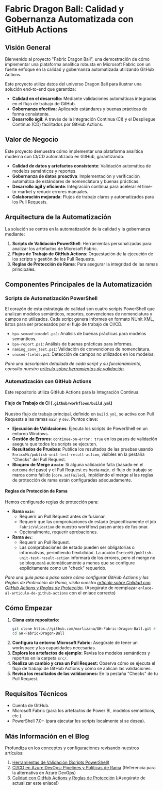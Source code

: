 # Fabric Dragon Ball: Calidad y Gobernanza Automatizada con GitHub Actions


## Visión General

Bienvenido al proyecto "Fabric Dragon Ball", una demostración de cómo implementar una plataforma analítica robusta en Microsoft Fabric con un fuerte enfoque en la calidad y gobernanza automatizada utilizando GitHub Actions.

Este proyecto utiliza datos del universo Dragon Ball para ilustrar una solución end-to-end que garantiza:

-   **Calidad en el desarrollo:** Mediante validaciones automáticas integradas en el flujo de trabajo de GitHub.
-   **Gobernanza efectiva:** Aplicando estándares y buenas prácticas de forma consistente.
-   **Desarrollo ágil:** A través de la Integración Continua (CI) y el Despliegue Continuo (CD) facilitados por GitHub Actions.

## Valor de Negocio

Este proyecto demuestra cómo implementar una plataforma analítica moderna con CI/CD automatizado en GitHub, garantizando:

-   **Calidad de datos y artefactos consistente**: Validación automática de modelos semánticos y reportes.
-   **Gobernanza de datos proactiva**: Implementación y verificación automática de estándares de nomenclatura y buenas prácticas.
-   **Desarrollo ágil y eficiente**: Integración continua para acelerar el time-to-market y reducir errores manuales.
-   **Colaboración mejorada**: Flujos de trabajo claros y automatizados para los Pull Requests.

## Arquitectura de la Automatización

La solución se centra en la automatización de la calidad y la gobernanza mediante:

1.  **Scripts de Validación PowerShell**: Herramientas personalizadas para analizar los artefactos de Microsoft Fabric.
2.  **Flujos de Trabajo de GitHub Actions**: Orquestación de la ejecución de los scripts y gestión de los Pull Requests.
3.  **Reglas de Protección de Rama**: Para asegurar la integridad de las ramas principales.

## Componentes Principales de la Automatización

### Scripts de Automatización PowerShell

El corazón de esta estrategia de calidad son cuatro scripts PowerShell que analizan modelos semánticos, reportes, convenciones de nomenclatura y campos no utilizados. Cada script genera informes en formato NUnit XML, listos para ser procesados por el flujo de trabajo de CI/CD.

-   `bpa-semanticmodel.ps1`: Análisis de buenas prácticas para modelos semánticos.
-   `bpa-report.ps1`: Análisis de buenas prácticas para informes.
-   `naming_conv_test.ps1`: Validación de convenciones de nomenclatura.
-   `unused-fields.ps1`: Detección de campos no utilizados en los modelos.

*Para una descripción detallada de cada script y su funcionamiento, consulta nuestro [artículo sobre herramientas de validación](https://medium.com/@akanemar/calidad-nivel-saiyan-automatizando-los-test-de-calidad-y-gobernanza-de-microsoft-fabric-3284b9f06d43).*

### Automatización con GitHub Actions

Este repositorio utiliza GitHub Actions para la Integración Continua.

#### Flujo de Trabajo de CI (`.github/workflows/build.yml`)
Nuestro flujo de trabajo principal, definido en `build.yml`, se activa con Pull Requests a las ramas `main` y `dev`.
Puntos clave:
-   **Ejecución de Validaciones**: Ejecuta los scripts de PowerShell en un entorno Windows.
-   **Gestión de Errores**: `continue-on-error: true` en los pasos de validación asegura que todos los scripts se ejecuten.
-   **Resultados de Pruebas**: Publica los resultados de las pruebas usando `EnricoMi/publish-unit-test-result-action`, visibles en la pestaña "Checks" del Pull Request.
-   **Bloqueo de Merge a `main`**: Si alguna validación falla (basado en el `outcome` del paso) y el Pull Request es hacia `main`, el flujo de trabajo se marca como fallido (`core.setFailed`), impidiendo el merge si las reglas de protección de rama están configuradas adecuadamente.

#### Reglas de Protección de Rama
Hemos configurado reglas de protección para:
-   **Rama `main`**:
    -   Requerir un Pull Request antes de fusionar.
    -   Requerir que las comprobaciones de estado (específicamente el job `FabricValidation` de nuestro workflow) pasen antes de fusionar.
    -   Opcionalmente, requerir aprobaciones.
-   **Rama `dev`**:
    -   Requerir un Pull Request.
    -   Las comprobaciones de estado pueden ser obligatorias o informativas, permitiendo flexibilidad. La acción `EnricoMi/publish-unit-test-result-action` informará de los errores, pero el merge no se bloqueará automáticamente a menos que se configure explícitamente como un "check" requerido.

*Para una guía paso a paso sobre cómo configurar GitHub Actions y las Reglas de Protección de Rama, visita nuestro [artículo sobre Calidad con GitHub Actions y Reglas de Protección](enlace-al-articulo-de-github-actions).* (Asegúrate de reemplazar `enlace-al-articulo-de-github-actions` con el enlace correcto)

## Cómo Empezar

1.  **Clona este repositorio:**
    ```bash
    git clone https://github.com/marlizana/GH-Fabric-Dragon-Ball.git # Reemplaza con la URL de tu repositorio si es diferente
    cd GH-Fabric-Dragon-Ball
    ```
2.  **Configura tu entorno Microsoft Fabric:** Asegúrate de tener un workspace y las capacidades necesarias.
3.  **Explora los artefactos de ejemplo:** Revisa los modelos semánticos y reportes en la carpeta `src/`.
4.  **Realiza un cambio y crea un Pull Request:** Observa cómo se ejecuta el flujo de trabajo de GitHub Actions y cómo se aplican las validaciones.
5.  **Revisa los resultados de las validaciones:** En la pestaña "Checks" de tu Pull Request.

## Requisitos Técnicos

-   Cuenta de GitHub.
-   Microsoft Fabric (para los artefactos de Power BI, modelos semánticos, etc.).
-   PowerShell 7.0+ (para ejecutar los scripts localmente si se desea).


## Más Información en el Blog

Profundiza en los conceptos y configuraciones revisando nuestros artículos:

1.  [Herramientas de Validación (Scripts PowerShell)](https://medium.com/@akanemar/calidad-nivel-saiyan-automatizando-los-test-de-calidad-y-gobernanza-de-microsoft-fabric-3284b9f06d43)
2.  [CI/CD en Azure DevOps: Pipelines y Políticas de Rama](https://medium.com/@akanemar/azure-devops-pipelines-y-pol%C3%ADticas-de-ramas-d7b0da495084) (Referencia para la alternativa en Azure DevOps)
3.  [Calidad con GitHub Actions y Reglas de Protección](enlace-al-articulo-de-github-actions) (¡Asegúrate de actualizar este enlace!)
